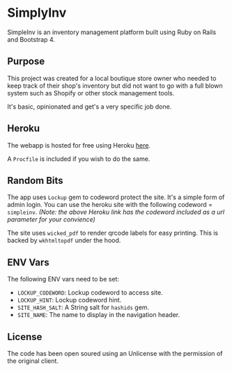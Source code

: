 # SimplyInv
 
 SimpleInv is an inventory management platform built using Ruby on Rails and Bootstrap 4.
 
 ## Purpose
 
 This project was created for a local boutique store owner who needed to keep track of their shop's inventory but did
 not want to go with a full blown system such as Shopify or other stock management tools.
 
 It's basic, opinionated and get's a very specific job done.
 
 ## Heroku
 
 The webapp is hosted for free using Heroku [here](https://simpleinvsite.herokuapp.com/?lockup_codeword=simpleinv).
 
 A `Procfile` is included if you wish to do the same.
 
 ## Random Bits
 
 The app uses `Lockup` gem to codeword protect the site. It's a simple form of admin login. You can use the heroku site with the following codeword = `simpleinv`. _(Note: the above Heroku link has the codeword included as a url parameter for your convience)_
 
 The site uses `wicked_pdf` to render qrcode labels for easy printing. This is backed by `wkhtmltopdf` under the hood.
 
 ## ENV Vars
 
 The following ENV vars need to be set:
 - `LOCKUP_CODEWORD`: Lockup codeword to access site.
 - `LOCKUP_HINT`: Lockup codeword hint.
 - `SITE_HASH_SALT`: A String salt for `hashids` gem.
 - `SITE_NAME`: The name to display in the navigation header.

 ## License
 
 The code has been open soured using an Unlicense with the permission of the original client. 

